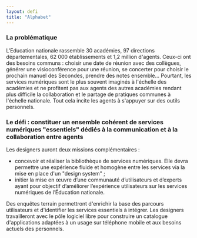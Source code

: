 ```yaml
---
layout: defi
title: "Alphabet"
---
```


### La problématique

L'Education nationale rassemble 30 académies, 97 directions départementales, 62 000 établissements et 1,2 million d'agents. Ceux-ci ont des besoins communs : choisir une date de réunion avec des collègues, générer une visioconférence pour une réunion, se concerter pour choisir le prochain manuel des Secondes, prendre des notes ensemble... Pourtant, les services numériques sont le plus souvent imaginés à l'échelle des académies et ne profitent pas aux agents des autres académies rendant plus difficile la collaboration et le partage de pratiques communes à l'échelle nationale. Tout cela incite les agents à s'appuyer sur des outils personnels.

### Le défi : constituer un ensemble cohérent de services numériques "essentiels" dédiés à la communication et à la collaboration entre agents

Les designers auront deux missions complémentaires : 
- concevoir et réaliser la bibliothèque de services numériques. Elle devra permettre une expérience fluide et homogène entre les services via la mise en place d'un "design system" ;
- initier la mise en œuvre d’une communauté d’utilisateurs et d’experts ayant pour objectif d’améliorer l’expérience utilisateurs sur les services numériques de l’Éducation nationale.

Des enquêtes terrain permettront d'enrichir la base des parcours utilisateurs et d'identifier les services essentiels à intégrer. Les designers travailleront avec le pôle logiciel libre pour construire un catalogue d'applications adaptées à un usage sur téléphone mobile et aux besoins actuels des personnels. 
